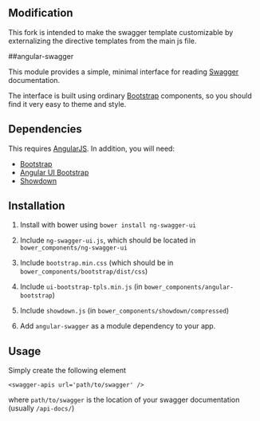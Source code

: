 ## Modification
This fork is intended to make the swagger template customizable by externalizing the directive templates from the main
js file.

##angular-swagger

This module provides a simple, minimal interface for reading [Swagger](https://helloreverb.com/developers/swagger) documentation. 

The interface is built using ordinary [Bootstrap](http://getbootstrap.com) components, so you should find it very easy to theme and style.


## Dependencies

This requires [AngularJS](https://angularjs.org/). In addition, you will need:

 * [Bootstrap](http://getbootstrap.com)
 * [Angular UI Bootstrap](http://angular-ui.github.io/bootstrap/)
 * [Showdown](https://github.com/showdownjs/showdown)


## Installation

1. Install with bower using `bower install ng-swagger-ui`

2. Include `ng-swagger-ui.js`, which should be located in `bower_components/ng-swagger-ui`

3. Include `bootstrap.min.css` (which should be in `bower_components/bootstrap/dist/css`) 

4. Include `ui-bootstrap-tpls.min.js` (in `bower_components/angular-bootstrap`)

5. Include `showdown.js` (in `bower_components/showdown/compressed`)

6. Add `angular-swagger` as a module dependency to your app.


## Usage

Simply create the following element

    <swagger-apis url='path/to/swagger' />

where `path/to/swagger` is the location of your swagger documentation (usually `/api-docs/`)

